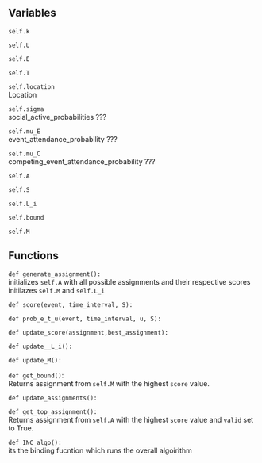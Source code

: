 ## Variables
`self.k`  

`self.U`  

`self.E`   

`self.T`  

`self.location`  
Location

`self.sigma`  
social\_active\_probabilities ???

`self.mu_E`   
event\_attendance\_probability ???

`self.mu_C`   
competing\_event\_attendance\_probability ???


`self.A` 

`self.S` 

`self.L_i`  

`self.bound`   

`self.M`                   


## Functions
`def generate_assignment():`  
  initializes `self.A` with all possible assignments and their respective scores
  initilazes `self.M` and `self.L_i` 
  
`def score(event, time_interval, S):`  
  
`def prob_e_t_u(event, time_interval, u, S):`
  
`def update_score(assignment,best_assignment):`
  
`def update__L_i():` 
  
`def update_M():`
  
`def get_bound()`:   
Returns assignment from `self.M` with the highest `score` value.
  
`def update_assignments():`
  
`def get_top_assignment():`   
Returns assignment from `self.A` with the highest `score` value and `valid` set to True. 
  
`def INC_algo():`  
  its the binding fucntion which runs the overall algoirithm
